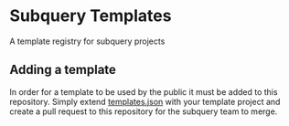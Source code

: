 # Subquery Templates

A template registry for subquery projects

## Adding a template

In order for a template to be used by the public it must be added to this repository. Simply extend [templates.json](templates.json) with your template project and create a pull request to this repository for the subquery team to merge.
